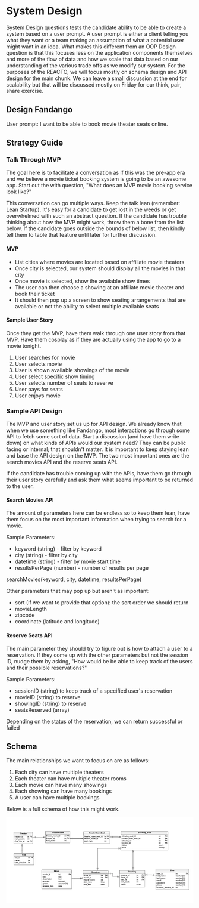 # System Design 
       
System Design questions tests the candidate ability to be able to create a system based on a user prompt. A user prompt is either a client telling you what they want or a team making an assumption of what a potential user might want in an idea. What makes this different from an OOP Design question is that this focuses less on the application components themselves and more of the flow of data and how we scale that data based on our understanding of the various trade offs as we modify our system. For the purposes of the REACTO, we will focus mostly on schema design and API design for the main chunk. We can leave a small discussion at the end for scalability but that will be discussed mostly on Friday for our think, pair, share exercise.
 
## Design Fandango
 
User prompt: I want to be able to book movie theater seats online.

## Strategy Guide

### Talk Through MVP

The goal here is to facilitate a conversation as if this was the pre-app era and we believe a movie ticket booking system is going to be an awesome app. Start out the with question, "What does an MVP movie booking service look like?"

This conversation can go multiple ways. Keep the talk lean (remember: Lean Startup). It's easy for a candidate to get lost in the weeds or get overwhelmed with such an abstract question. If the candidate has trouble thinking about how the MVP might work, throw them a bone from the list below. If the candidate goes outside the bounds of below list, then kindly tell them to table that feature until later for further discussion.

#### MVP

- List cities where movies are located based on affiliate movie theaters
- Once city is selected, our system should display all the movies in that city
- Once movie is selected, show the available show times
- The user can then choose a showing at an affiliate movie theater and book their ticket
- It should then pop up a screen to show seating arrangements that are available or not the ability to select multiple available seats

#### Sample User Story

Once they get the MVP, have them walk through one user story from that MVP. Have them cosplay as if they are actually using the app to go to a movie tonight.

1. User searches for movie
2. User selects movie
3. User is shown available showings of the movie
4. User select specific show timing
5. User selects number of seats to reserve
6. User pays for seats
7. User enjoys movie

### Sample API Design

The MVP and user story set us up for API design. We already know that when we use something like Fandango, most interactions go through some API to fetch some sort of data. Start a discussion (and have them write down) on what kinds of APIs would our system need? They can be public facing or internal; that shouldn't matter. It is important to keep staying lean and base the API design on the MVP. The two most important ones are the search movies API and the reserve seats API.

If the candidate has trouble coming up with the APIs, have them go through their user story carefully and ask them what seems important to be returned to the user.

#### Search Movies API

The amount of parameters here can be endless so to keep them lean, have them focus on the most important information when trying to search for a movie.

Sample Parameters:

- keyword (string) - filter by keyword
- city (string) - filter by city
- datetime (string) - filter by movie start time
- resultsPerPage (number) - number of results per page

searchMovies(keyword, city, datetime, resultsPerPage)

Other parameters that may pop up but aren't as important:

- sort (If we want to provide that option): the sort order we should return
- movieLength
- zipcode
- coordinate (latitude and longitude)

#### Reserve Seats API

The main parameter they should try to figure out is how to attach a user to a reservation. If they come up with the other parameters but not the session ID, nudge them by asking, "How would be be able to keep track of the users and their possible reservations?"

Sample Parameters:

- sessionID (string) to keep track of a specified user's reservation
- movieID (string) to reserve
- showingID (string) to reserve
- seatsReserved (array)

Depending on the status of the reservation, we can return successful or failed

## Schema

The main relationships we want to focus on are as follows:

1. Each city can have multiple theaters
2. Each theater can have multiple theater rooms
3. Each movie can have many showings
4. Each showing can have many bookings
5. A user can have multiple bookings

Below is a full schema of how this might work.

![Sample Schema](./sample-schema.png)

